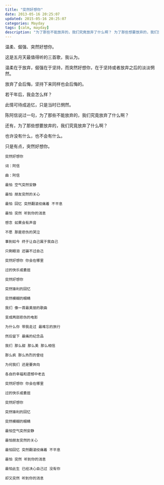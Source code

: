 ```yaml
---
title: "突然好想你"
date: 2013-05-16 20:25:07
updated: 2015-05-16 20:25:07
categories: Mayday
tags: [calm, mayday]
description: "为了那些不能放弃的，我们究竟放弃了什么啊？ 为了那些想要放弃的，我们究竟放弃了什么啊？ 也许没有什么，也不会有什么。 只是有点，突然好想你。"
---
```


温柔、倔强、突然好想你。

这是五月天最值得听的三首歌，我认为。

温柔在于放弃，倔强在于坚持，而突然好想你，在于坚持或者放弃之后的淡淡惘然。

放弃了会后悔，坚持下来同样也会后悔的。

若干年后，我会怎么样？

此情可待成追忆，只是当时已惘然。

陈阿信说过一句，为了那些不能放弃的，我们究竟放弃了什么啊？

还有，为了那些想要放弃的，我们究竟放弃了什么啊？

也许没有什么，也不会有什么。

只是有点，突然好想你。

```
突然好想你

词：阿信

曲：阿信

最怕 空气突然安静

最怕 朋友突然的关心

最怕 回忆 突然翻滚绞痛着 不平息

最怕 突然 听到你的消息

想念 如果会有声音

不愿 那是悲伤的哭泣

事到如今 终于让自己属于我自己

只剩眼泪 还骗不过自己

突然好想你 你会在哪里

过的快乐或委屈

突然好想你

突然锋利的回忆

突然模糊的眼睛

我们 像一首最美丽的歌曲

变成两部悲伤的电影

为什么你 带我走过 最难忘的旅行

然后留下 最痛的纪念品

我们 那么甜 那么美 那么相信

那么疯 那么热烈的曾经

为何我们 还是要奔向

各自的幸福和遗憾中老去

突然好想你 你会在哪里

过的快乐或委屈

突然好想你

突然锋利的回忆

突然模糊的眼睛

最怕空气突然安静

最怕朋友突然的关心

最怕回忆 突然翻滚绞痛着 不平息

最怕 突然 听到你的消息

最怕此生 已经决心自己过 没有你 

却又突然 听到你的消息
```
    
